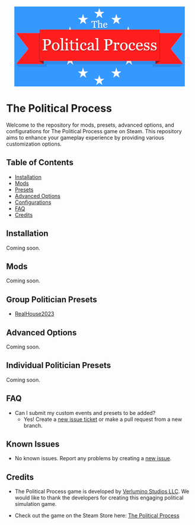 <p align="center">
  <img src="assets/tpp.webp" alt="The Political Process Game">
</p>

# The Political Process

Welcome to the repository for mods, presets, advanced options, and configurations for The Political Process game on Steam. This repository aims to enhance your gameplay experience by providing various customization options.

## Table of Contents

- [Installation](#installation)
- [Mods](#mods)
- [Presets](#presets)
- [Advanced Options](#advanced-options)
- [Configurations](#configurations)
- [FAQ](#faq)
- [Credits](#credits)

## Installation

Coming soon.

## Mods

Coming soon.

## Group Politician Presets

- [RealHouse2023](presets/RealHouse2023.json)

## Advanced Options

Coming soon.

## Individual Politician Presets

Coming soon.

## FAQ

- Can I submit my custom events and presets to be added?
  - Yes! Create a <a href='https://github.com/notchrisbutler/tpp-mods/issues/new'>new issue ticket</a> or make a pull request from a new branch.


## Known Issues

- No known issues. Report any problems by creating a [new issue](https://github.com/notchrisbutler/tpp-mods/issues/new).

## Credits

- The Political Process game is developed by [Verlumino Studios LLC](https://www.thepoliticalprocess.com/). We would like to thank the developers for creating this engaging political simulation game.

- Check out the game on the Steam Store here: [The Political Process](https://store.steampowered.com/app/1184770/The_Political_Process/)
